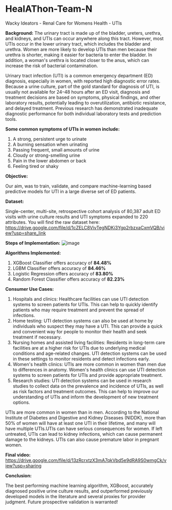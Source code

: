 # HealAThon-Team-N
Wacky Ideators - Renal Care for Womens Health - UTIs


**Background:**
The urinary tract is made up of the bladder, ureters, urethra, and kidneys, and UTIs can occur anywhere along this tract. However, most UTIs occur in the lower urinary tract, which includes the bladder and urethra. Women are more likely to develop UTIs than men because their urethra is shorter, making it easier for bacteria to enter the bladder. In addition, a woman's urethra is located closer to the anus, which can increase the risk of bacterial contamination.

Urinary tract infection (UTI) is a common emergency department (ED) diagnosis, especially in women, with reported high diagnostic error rates. Because a urine culture, part of the gold standard for diagnosis of UTI, is usually not available for 24–48 hours after an ED visit, diagnosis and treatment decisions are based on symptoms, physical findings, and other laboratory results, potentially leading to overutilization, antibiotic resistance, and delayed treatment. Previous research has demonstrated inadequate diagnostic performance for both individual laboratory tests and prediction tools.

**Some common symptoms of UTIs in women include:**
1. A strong, persistent urge to urinate
2. A burning sensation when urinating
3. Passing frequent, small amounts of urine
4. Cloudy or strong-smelling urine
5. Pain in the lower abdomen or back
6. Feeling tired or shaky

**Objective:**

Our aim, was to train, validate, and compare machine-learning based predictive models for UTI in a large diverse set of ED patients.


**Dataset:**

Single-center, multi-site, retrospective cohort analysis of 80,387 adult ED visits with urine culture results and UTI symptoms expanded to 220 attributes. You will find the raw dataset here: https://drive.google.com/file/d/1cZELC8VivTegNDKi3Ygp2rbzxaCxmVQB/view?usp=share_link


**Steps of Implementation:**
![image](https://user-images.githubusercontent.com/90405126/224066513-57574cd5-4e6b-498a-bdcb-1f0ac9023e12.png)


**Algorithms Implemented:**
1. XGBoost Classifier offers accuracy of **84.48%**
2. LGBM Classifier offers accuracy of **84.46%**
3. Logistic Regression offers accuracy of **83.80%**
4. Random Forest Classifier offers accuracy of **82.23%**

**Consumer Use Cases:**
1. Hospitals and clinics: Healthcare facilities can use UTI detection systems to screen patients for UTIs. This can help to quickly identify patients who may require treatment and prevent the spread of infections.
2. Home testing: UTI detection systems can also be used at home by individuals who suspect they may have a UTI. This can provide a quick and convenient way for people to monitor their health and seek treatment if necessary.
3. Nursing homes and assisted living facilities: Residents in long-term care facilities are at a higher risk for UTIs due to underlying medical conditions and age-related changes. UTI detection systems can be used in these settings to monitor residents and detect infections early.
4. Women's health clinics: UTIs are more common in women than men due to differences in anatomy. Women's health clinics can use UTI detection systems to screen patients for UTIs and provide appropriate treatment.
5. Research studies: UTI detection systems can be used in research studies to collect data on the prevalence and incidence of UTIs, as well as risk factors and treatment outcomes. This can help to improve our understanding of UTIs and inform the development of new treatment options.


UTIs are more common in women than in men. According to the National Institute of Diabetes and Digestive and Kidney Diseases (NIDDK), more than 50% of women will have at least one UTI in their lifetime, and many will have multiple UTIs.UTIs can have serious consequences for women. If left untreated, UTIs can lead to kidney infections, which can cause permanent damage to the kidneys. UTIs can also cause premature labor in pregnant women.


**Final video:**
https://drive.google.com/file/d/13zRcrxtzX3mA7qkVbd5e9dRA9S0wmgCk/view?usp=sharing


**Conclusion:**

The best performing machine learning algorithm, XGBoost, accurately diagnosed positive urine culture results, and outperformed previously developed models in the literature and several proxies for provider judgment. Future prospective validation is warranted!
